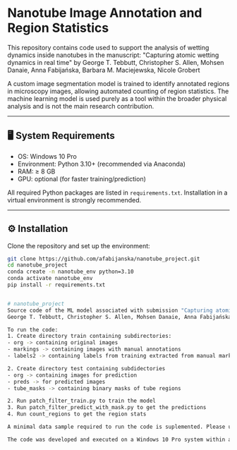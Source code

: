 # Nanotube Image Annotation and Region Statistics

This repository contains code used to support the analysis of wetting dynamics inside nanotubes in the manuscript:
"Capturing atomic wetting dynamics in real time" by
George T. Tebbutt, Christopher S. Allen, Mohsen Danaie, Anna Fabijańska, Barbara M. Maciejewska, Nicole Grobert

A custom image segmentation model is trained to identify annotated regions in microscopy images, allowing automated counting of region statistics. The machine learning model is used purely as a tool within the broader physical analysis and is not the main research contribution.

---

## 🖥️ System Requirements

- OS: Windows 10 Pro
- Environment: Python 3.10+ (recommended via Anaconda)
- RAM: ≥ 8 GB
- GPU: optional (for faster training/prediction)

All required Python packages are listed in `requirements.txt`. Installation in a virtual environment is strongly recommended.

---

## ⚙️ Installation

Clone the repository and set up the environment:

```bash
git clone https://github.com/afabijanska/nanotube_project.git
cd nanotube_project
conda create -n nanotube_env python=3.10
conda activate nanotube_env
pip install -r requirements.txt


# nanotube_project
Source code of the ML model associated with submission "Capturing atomic wetting dynamics in real time" by
George T. Tebbutt, Christopher S. Allen, Mohsen Danaie, Anna Fabijańska, Barbara M. Maciejewska, Nicole Grobert

To run the code:
1. Create directory train containing subdirectories: 
- org -> containing original images
- markings -> containing images with manual annotations
- labels2 -> containing labels from training extracted from manual markings

2. Create directory test containing subdidectories
- org -> containing images for prediction
- preds -> for predicted images
- tube_masks -> containing binary masks of tube regions 

2. Run patch_filter_train.py to train the model
3. Run patch_filter_predict_with_mask.py to get the predictions
4. Run count_regions to get the region stats

A minimal data sample required to run the code is suplemented. Please unzip minimal_data_sample.zip to the directory containing source code.

The code was developed and executed on a Windows 10 Pro system within an Anaconda environment. All software dependencies are specified in the accompanying requirements.txt file.
